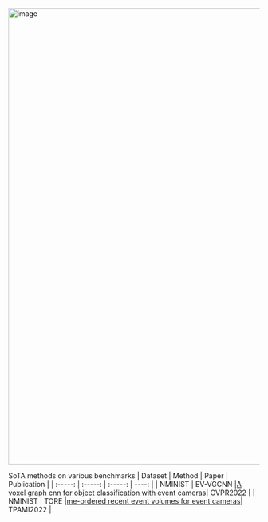 <img width="916" alt="image" src="https://github.com/vlislab2022/Event-Deep-Learning-Survey/assets/49426295/77dac657-92cd-4621-a549-dffa95cde9cb">

SoTA methods on various benchmarks
| Dataset | Method | Paper | Publication | 
| :-----: | :-----: | :-----: | ----: | 
| NMINIST | EV-VGCNN |[A voxel graph cnn for object classification with event cameras](https://openaccess.thecvf.com/content/CVPR2022/papers/Deng_A_Voxel_Graph_CNN_for_Object_Classification_With_Event_Cameras_CVPR_2022_paper.pdf)| CVPR2022 |
| NMINIST | TORE |[me-ordered recent event volumes for event cameras]([https://openaccess.thecvf.com/content/CVPR2022/papers/Deng_A_Voxel_Graph_CNN_for_Object_Classification_With_Event_Cameras_CVPR_2022_paper.pdf](https://ieeexplore.ieee.org/iel7/34/4359286/09767613.pdf?casa_token=MQ3cRko8t0wAAAAA:M_SENAFtcnhj1ewJA9_QuV4e6-htFMmvEZYO6esIAtqn3rxiv4rTwfCEAUKCUq3Isdcv3QZZSqTasQ)https://ieeexplore.ieee.org/iel7/34/4359286/09767613.pdf?casa_token=MQ3cRko8t0wAAAAA:M_SENAFtcnhj1ewJA9_QuV4e6-htFMmvEZYO6esIAtqn3rxiv4rTwfCEAUKCUq3Isdcv3QZZSqTasQ)| TPAMI2022 |
